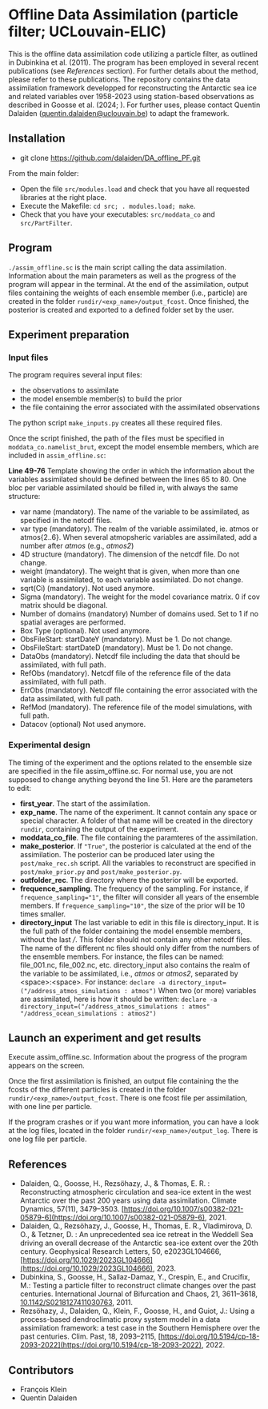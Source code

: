 # Offline Data Assimilation (particle filter; UCLouvain-ELIC)

This is the offline data assimilation code utilizing a particle filter, as outlined in Dubinkina et al. (2011).  The program has been employed in several recent publications (see *References* section). For further details about the method, please refer to these publications. The repository contains the data assimilation framework developped for reconstructing the Antarctic sea ice and related variables over 1958-2023 using station-based observations as described in Goosse et al. (2024; ). For further uses, please contact Quentin Dalaiden ([quentin.dalaiden@uclouvain.be](quentin.dalaiden@uclouvain.be)) to adapt the framework. 

## Installation

- git clone https://github.com/dalaiden/DA_offline_PF.git

From the main folder:
- Open the file `src/modules.load` and check that you have all requested libraries at the right place.
- Execute the Makefile: `cd src; . modules.load; make`.
- Check that you have your executables: `src/moddata_co` and `src/PartFilter`.

## Program

`./assim_offline.sc` is the main script calling the data assimilation. Information about the main parameters as well as the progress of the program will appear in the terminal. At the end of the assimilation, output files containing the weights of each ensemble member (i.e., particle) are created in the folder `rundir/<exp_name>/output_fcost`. Once finished, the posterior is created and exported to a defined folder set by the user.

## Experiment preparation

### Input files

The program requires several input files: 

- the observations to assimilate
- the model ensemble member(s) to build the prior
- the file containing the error associated with the assimilated observations

The python script `make_inputs.py` creates all these required files.

Once the script finished, the path of the files must be specified in `moddata_co.namelist_brut`, except the model ensemble members, which are included in `assim_offline.sc`:

**Line 49-76** Template showing the order in which the information about the variables assimilated should be defined between the lines 65 to 80. One bloc per variable assimilated should be filled in, with always the same structure:

- var name (mandatory). The name of the variable to be assimilated, as specified in the netcdf files.
- var type (mandatory). The realm of the variable assimilated, ie. atmos or atmos{2..6}. When several atmopsheric variables are assimilated, add a number after *atmos* (e.g., *atmos2*)
- 4D structure (mandatory). The dimension of the netcdf file. Do not change.
- weight (mandatory). The weight that is given, when more than one variable is assimilated, to each variable assimilated. Do not change.
- sqrt(Ci) (mandatory). Not used anymore.
- Sigma (mandatory). The weight for the model covariance matrix. 0 if cov matrix should be diagonal. 
- Number of domains (mandatory) Number of domains used. Set to 1 if no spatial averages are performed.
- Box Type (optional). Not used anymore.
- ObsFileStart: startDateY (mandatory). Must be 1. Do not change.
- ObsFileStart: startDateD (mandatory). Must be 1. Do not change.
- DataObs (mandatory). Netcdf file including the data that should be assimilated, with full path.
- RefObs (mandatory). Netcdf file of the reference file of the data assimilated, with full path.
- ErrObs (mandatory). Netcdf file containing the error associated with the data assimilated, with full path.
- RefMod (mandatory). The reference file of the model simulations, with full path.
- Datacov (optional) Not used anymore.

### Experimental design

The timing of the experiment and the options related to the ensemble size are specified in the file assim_offline.sc. For normal use, you are not supposed to change anything beyond the line 51. Here are the parameters to edit:

- **first_year**. The start of the assimilation.
- **exp_name**. The name of the experiment. It cannot contain any space or special character. A folder of that name will be created in the directory `rundir`, containing the output of the experiment.
- **moddata_co_file**. The file containing the paramteres of the assimilation.
- **make_posterior**. If `"True"`, the posterior is calculated at the end of the assimilation. The posterior can be produced later using the `post/make_rec.sh` script. All the variables to reconstruct are specified in `post/make_prior.py` and `post/make_posterior.py`.
- **outfolder_rec**. The directory where the posterior will be exported.
- **frequence_sampling**. The frequency of the sampling. For instance, if `frequence_sampling="1"`, the filter will consider all years of the ensemble members. If `frequence_sampling="10"`, the size of the prior will be 10 times smaller.
- **directory_input** The last variable to edit in this file is directory_input. It is the full path of the folder containing the model ensemble members, without the last */*. This folder should not contain any other netcdf files. The name of the different nc files should only differ from the numbers of the ensemble members. For instance, the files can be named: file_001.nc, file_002.nc, etc. directory_input also contains the realm of the variable to be assimilated, i.e., *atmos* or *atmos2*, separated by \<space>:\<space>. 
For instance:
`declare -a directory_input=("/address_atmos_simulations : atmos")`
When two (or more) variables are assimilated, here is how it should be written:
`declare -a directory_input=("/address_atmos_simulations : atmos" "/address_ocean_simulations : atmos2")`

## Launch an experiment and get results

Execute assim_offline.sc. Information about the progress of the program appears on the screen.

Once the first assimilation is finished, an output file containing the the fcosts of the different particles is created in the folder `rundir/<exp_name>/output_fcost`. There is one fcost file per assimilation, with one line per particle.

If the program crashes or if you want more information, you can have a look at the log files, located in the folder `rundir/<exp_name>/output_log`. There is one log file per particle.

## References

- Dalaiden, Q., Goosse, H., Rezsöhazy, J., & Thomas, E. R. : Reconstructing atmospheric circulation and sea-ice extent in the west Antarctic over the past 200 years using data assimilation. Climate Dynamics, 57(11), 3479–3503. [https://doi.org/10.1007/s00382-021-05879-6](https://doi.org/10.1007/s00382-021-05879-6), 2021.
- Dalaiden, Q., Rezsöhazy, J., Goosse, H., Thomas, E. R., Vladimirova, D. O., & Tetzner, D. : An unprecedented sea ice retreat in the Weddell Sea driving an overall decrease of the Antarctic sea-ice extent over the 20th century. Geophysical Research Letters, 50, e2023GL104666, [https://doi.org/10.1029/2023GL104666](https://doi.org/10.1029/2023GL104666), 2023.
- Dubinkina, S., Goosse, H., Sallaz-Damaz, Y., Crespin, E., and Crucifix, M.: Testing a particle filter to reconstruct climate changes over the past centuries. International Journal of Bifurcation and Chaos, 21, 3611–3618, [10.1142/S0218127411030763](10.1142/S0218127411030763), 2011.
- Rezsöhazy, J., Dalaiden, Q., Klein, F., Goosse, H., and Guiot, J.: Using a process-based dendroclimatic proxy system model in a data assimilation framework: a test case in the Southern Hemisphere over the past centuries. Clim. Past, 18, 2093–2115, [https://doi.org/10.5194/cp-18-2093-2022](https://doi.org/10.5194/cp-18-2093-2022), 2022.

## Contributors

- François Klein
- Quentin Dalaiden